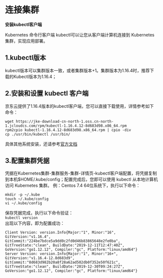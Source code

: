 
# 连接集群

 **安装kubectl客户端**

Kubernetes 命令行客户端 kubectl可以让您从客户端计算机连接到 Kubernetes 集群，实现应用部署。

## 1.kubectl版本 

kubectl版本可以集群版本一致，或者集群版本+1。集群版本为1.16.4时，推荐下载的Kubectl版本为1.16.4；

## 2.安装和设置 kubectl 客户端


京东云提供了1.16.4版本的kubectl客户端，您可以直接下载使用，详情参考如下命令：

```
wget https://jke-download-cn-north-1.oss.cn-north-1.jcloudcs.com/rpm/kubectl-1.16.4.12-8d683d98.x86_64.rpm
rpm2cpio kubectl-1.16.4.12-8d683d98.x86_64.rpm | cpio -div
cp ./usr/bin/kubectl /usr/bin/
```
具体其他系统安装，还请参考[官方文档](https://kubernetes.io/docs/tasks/tools/install-kubectl/)

## 3.配置集群凭据

凭据在Kubernetes集群-集群服务-集群-详情页-kubectl客户端配置，将凭据复制到本机$HOME/.kube/config；配置完成后，您即可以使用 kubectl 从本地计算机访问 Kubernetes 集群。
例：Centos 7.4 64位系统下，执行以下命令：
```
mkdir -p ~/.kube
touch ~/.kube/config
vi ~/.kube/config
```
保存凭据完成，执行以下命令验证：  
`kubectl version`  
出现以下内容，即为配置成功：  
```
Client Version: version.Info{Major:"1", Minor:"16", GitVersion:"v1.16.4", GitCommit:"224be7bdce5a9dd0c2fd0d46b83865648e2fe0ba", GitTreeState:"clean", BuildDate:"2019-12-11T12:47:40Z", GoVersion:"go1.12.12", Compiler:"gc", Platform:"linux/amd64"}
Server Version: version.Info{Major:"1", Minor:"16+", GitVersion:"v1.16.4-12.8d683d9", GitCommit:"8d683d982b20a8f28a62ad502db0f352e50f621c", GitTreeState:"clean", BuildDate:"2019-12-30T09:24:27Z", GoVersion:"go1.12.12", Compiler:"gc", Platform:"linux/amd64"}
```
